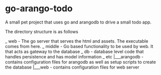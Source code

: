 # go-arango-todo
A small pet project that uses go and arangodb to drive a small todo app.

The directory structure is as follows

_ web - The go server that serves the html and assets. The executable comes from here.
_ middle - Go based functionality to be used by web. It that acts as gateway to the database
_ db - database level code that handles persistence and has model information
_ etc
 |___arangodb - contains configuration files for arangodb as well as setup scripts to create the database
 |___web - contains configuration files for web server
